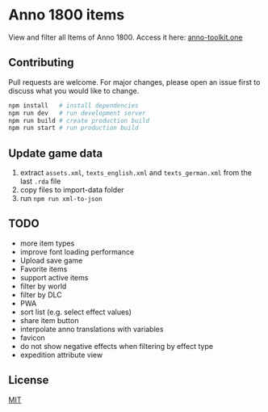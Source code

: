 # Anno 1800 items

View and filter all Items of Anno 1800. Access it here: [anno-toolkit.one](https://anno-toolkit.one/)

## Contributing

Pull requests are welcome. For major changes, please open an issue first to discuss what you would like to change.

```bash
npm install   # install dependencies
npm run dev   # run development server
npm run build # create production build
npm run start # run production build
```

## Update game data

1. extract `assets.xml`, `texts_english.xml` and `texts_german.xml` from the last `.rda` file
2. copy files to import-data folder
3. run `npm run xml-to-json`

## TODO

- more item types
- improve font loading performance
- Upload save game
- Favorite items
- support active items
- filter by world
- filter by DLC
- PWA
- sort list (e.g. select effect values)
- share item button
- interpolate anno translations with variables
- favicon
- do not show negative effects when filtering by effect type
- expedition attribute view

## License

[MIT](https://choosealicense.com/licenses/mit/)
